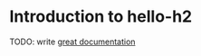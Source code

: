 # Introduction to hello-h2

TODO: write [great documentation](http://jacobian.org/writing/what-to-write/)
